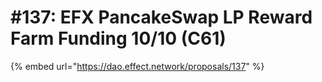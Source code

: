 # #137: EFX PancakeSwap LP Reward Farm Funding 10/10 (C61)

{% embed url="https://dao.effect.network/proposals/137" %}
